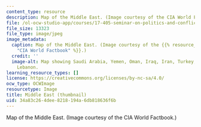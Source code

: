 ```yaml
---
content_type: resource
description: Map of the Middle East. (Image courtesy of the CIA World Factbook.)
file: /ol-ocw-studio-app/courses/17-405-seminar-on-politics-and-conflict-in-the-middle-east-fall-2003/34a83c264dee8218194a6db818636f6b_17-405f03-th.jpg
file_size: 13323
file_type: image/jpeg
image_metadata:
  caption: Map of the Middle East. (Image courtesy of the {{% resource_link "0df1d96e-9081-4f10-ba59-f7fc7b2de999"
    "CIA World Factbook" %}}.)
  credit: ''
  image-alt: Map showing Saudi Arabia, Yemen, Oman, Iraq, Iran, Turkey, Egypt, Israel,
    Lebanon.
learning_resource_types: []
license: https://creativecommons.org/licenses/by-nc-sa/4.0/
ocw_type: OCWImage
resourcetype: Image
title: Middle East (thumbnail)
uid: 34a83c26-4dee-8218-194a-6db818636f6b
---
```

Map of the Middle East. (Image courtesy of the CIA World Factbook.)